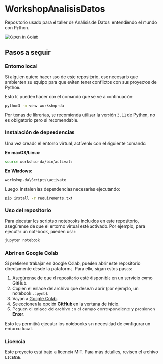 # WorkshopAnalisisDatos
Repositorio usado para el taller de Análisis de Datos: entendiendo el mundo con Python.

<a target="_blank" href="https://colab.research.google.com/github/danielroa98/WorkshopAnalisisDatos#">
  <img src="https://colab.research.google.com/assets/colab-badge.svg" alt="Open In Colab"/>
</a>

## Pasos a seguir

### Entorno local

Si alguien quiere hacer uso de este repositorio, ese necesario que ambienten su equipo para que eviten tener conflictos con sus proyectos de Python.

Esto lo pueden hacer con el comando que se ve a continuación:

```bash
python3 -m venv workshop-da
```

Por temas de librerías, se recomienda utilizar la versión `3.11` de Python, no es obligatorio pero si recomendable.

### Instalación de dependencias

Una vez creado el entorno virtual, actívenlo con el siguiente comando:

**En macOS/Linux:**
```bash
source workshop-da/bin/activate
```

**En Windows:**
```bash
workshop-da\Scripts\activate
```

Luego, instalen las dependencias necesarias ejecutando:

```bash
pip install -r requirements.txt
```

### Uso del repositorio

Para ejecutar los scripts o notebooks incluidos en este repositorio, asegúrense de que el entorno virtual esté activado. Por ejemplo, para ejecutar un notebook, pueden usar:

```bash
jupyter notebook
```

### Abrir en Google Colab

Si prefieren trabajar en Google Colab, pueden abrir este repositorio directamente desde la plataforma. Para ello, sigan estos pasos:

1. Asegúrense de que el repositorio esté disponible en un servicio como GitHub.
2. Copien el enlace del archivo que desean abrir (por ejemplo, un notebook `.ipynb`).
3. Vayan a [Google Colab](https://colab.research.google.com/).
4. Seleccionen la opción **GitHub** en la ventana de inicio.
5. Peguen el enlace del archivo en el campo correspondiente y presionen **Enter**.

Esto les permitirá ejecutar los notebooks sin necesidad de configurar un entorno local.

### Licencia

Este proyecto está bajo la licencia MIT. Para más detalles, revisen el archivo `LICENSE`.